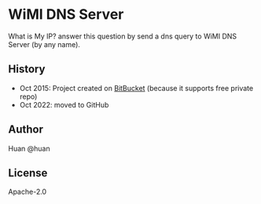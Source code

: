 # WiMI DNS Server
What is My IP? answer this question by send a dns query to WiMI DNS Server (by any name).

## History

- Oct 2015: Project created on [BitBucket](https://bitbucket.org/zixia/wimi-dns-server/src/master/) (because it supports free private repo)
- Oct 2022: moved to GitHub

## Author

Huan @huan

## License

Apache-2.0
